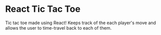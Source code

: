 # React Tic Tac Toe
Tic tac toe made using React!
Keeps track of the each player's move and allows the user to time-travel back to each of them.